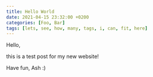 ```yaml
---
title: Hello World
date: 2021-04-15 23:32:00 +0200
categories: [Foo, Bar]
tags: [lets, see, how, many, tags, i, can, fit, here]
---
```


Hello,

this is a test post for my new website!

Have fun,
Ash :)